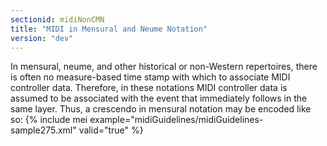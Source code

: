 ```yaml
---
sectionid: midiNonCMN
title: "MIDI in Mensural and Neume Notation"
version: "dev"
---
```


In mensural, neume, and other historical or non-Western repertoires, there is often no measure-based time stamp with which to associate MIDI controller data. Therefore, in these notations MIDI controller data is assumed to be associated with the event that immediately follows in the same layer. Thus, a crescendo in mensural notation may be encoded like so:
{% include mei example="midiGuidelines/midiGuidelines-sample275.xml" valid="true" %}
    